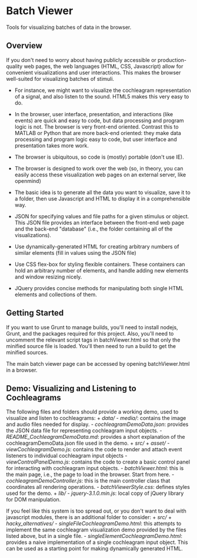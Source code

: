 # Batch Viewer
Tools for visualizing batches of data in the browser.

## Overview
If you don't need to worry about having publicly accessible or production-quality web pages, the web languages (HTML, CSS, Javascript) allow for convenient visualizations and user interactions. This makes the browser well-suited for visualizing batches of stimuli. 

+ For instance, we might want to visualize the cochleagram representation of a signal, and also listen to the sound. HTML5 makes this very easy to do. 

+ In the browser, user interface, presentation, and interactions (like events) are quick and easy to code, but data processing and program logic is not. The browser is very front-end oriented. Contrast this to MATLAB or Python that are more back-end oriented: they make data processing and program logic easy to code, but user interface and presentation takes more work.

+ The browser is ubiquitous, so code is (mostly) portable (don't use IE).

+ The browser is designed to work over the web (so, in theory, you can easily access these visualization web pages on an external server, like openmind)

+ The basic idea is to generate all the data you want to visualize, save it to a folder, then use Javascript and HTML to display it in a comprehensible way.

+ JSON for specifying values and file paths for a given stimulus or object. This JSON file provides an interface between the front-end web page and the back-end "database" (i.e., the folder containing all of the visualizations).

+ Use dynamically-generated HTML for creating arbitrary numbers of similar elements (fill in values using the JSON file)

+ Use CSS flex-box for styling flexible containers. These containers can hold an arbitrary number of elements, and handle adding new elements and window resizing nicely.

+ JQuery provides concise methods for manipulating both single HTML elements 
and collections of them.

## Getting Started
If you want to use Grunt to manage builds, you'll need to install nodejs, Grunt, and the packages required for this project. Also, you'll need to uncomment the relevant script tags in batchViewer.html so that only the minified source file is loaded. You'll then need to run a build to get the minified sources.

The main batch viewer page can be accessed by opening batchViewer.html in a browser.

## Demo: Visualizing and Listening to Cochleagrams
The following files and folders should provide a working demo, used to visualize and listen to cochleagrams:
    + *data/*
        - *media/*: contains the  image and audio files needed for display.
        - *cochleagramDemoData.json*: provides the JSON data file for representing cochleagram input objects.
        - *README_CochleagramDemoData.md*: provides a short explanation of the cochleagramDemoData.json file used in the demo.
    + *src/*
        + *asset/*
            - *viewCochleagramDemo.js*: contains the code to render and attach event listeners to individual cochleagram input objects
            - *viewControlPanelDemo.js*: contains the code to create a basic control panel for interacting with cochleagram input objects.
        - *batchViewer.html*: this is the main page, i.e., the page to load in the browser. Start from here.
        - *cochleagramDemoController.js*: this is the main controller class that coordinates all rendering operations.
        - *batchViewerStyle.css*: defines styles used for the demo. 
    + *lib/*
        - *jquery-3.1.0.min.js*: local copy of jQuery library for DOM manipulation.

If you feel like this system is too spread out, or you don't want to deal with javascript modules, there is an additional folder to consider:
    + *src/*
        + *hacky_alternatives/*
            - *singleFileCochleagramDemo.html*: this attempts to implement the same cochleagram visualization demo provided by the files listed above, but in a single file.
            - *singleElementCochleagramDemo.html*: provides a naive implementation of a single cochleagram input object. This can be used as a starting point for making dynamically generated HTML.
